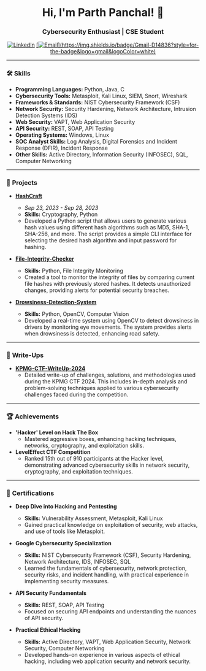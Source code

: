 <h1 align="center">Hi, I'm Parth Panchal! 👋</h1>
<h3 align="center">Cybersecurity Enthusiast | CSE Student</h3>

<p align="center">
  <a href="https://www.linkedin.com/in/parth-panchal54323a241"><img alt="LinkedIn" title="Connect with me on LinkedIn" src="https://img.shields.io/badge/-LinkedIn-blue?style=for-the-badge&logo=linkedin"></a>
  <a href="mailto:22bce523@nirmauni.ac.in">[<img alt="Email" title="Send me an email" src="https://img.shields.io/badge/-Email-red?style=for-the-badge&logo=gmail">](https://img.shields.io/badge/Gmail-D14836?style=for-the-badge&logo=gmail&logoColor=white)</a>
</p>

---


### 🛠 **Skills**
- **Programming Languages:** Python, Java, C
- **Cybersecurity Tools:** Metasploit, Kali Linux, SIEM, Snort, Wireshark
- **Frameworks & Standards:** NIST Cybersecurity Framework (CSF)
- **Network Security:** Security Hardening, Network Architecture, Intrusion Detection Systems (IDS)
- **Web Security:** VAPT, Web Application Security
- **API Security:** REST, SOAP, API Testing
- **Operating Systems:** Windows, Linux
- **SOC Analyst Skills:** Log Analysis, Digital Forensics and Incident Response (DFIR), Incident Response
- **Other Skills:** Active Directory, Information Security (INFOSEC), SQL, Computer Networking

---


### 🚀 **Projects**

- **[HashCraft](https://github.com/parth2814/HashCraft)**
  - *Sep 23, 2023 - Sep 28, 2023*
  - **Skills:** Cryptography, Python
  - Developed a Python script that allows users to generate various hash values using different hash algorithms such as MD5, SHA-1, SHA-256, and more. The script provides a simple CLI interface for selecting the desired hash algorithm and input password for hashing.

- **[File-Integrity-Checker](https://github.com/parth2814/File-Integrity-Checker)**
  - **Skills:** Python, File Integrity Monitoring
  - Created a tool to monitor the integrity of files by comparing current file hashes with previously stored hashes. It detects unauthorized changes, providing alerts for potential security breaches.

- **[Drowsiness-Detection-System](https://github.com/parth2814/Drowsiness-Detection-System)**
  - **Skills:** Python, OpenCV, Computer Vision
  - Developed a real-time system using OpenCV to detect drowsiness in drivers by monitoring eye movements. The system provides alerts when drowsiness is detected, enhancing road safety.

---

### 📝 **Write-Ups**

- **[KPMG-CTF-WriteUp-2024](https://github.com/parth2814/KPMG-CTF-WriteUp-2024)**
  - Detailed write-up of challenges, solutions, and methodologies used during the KPMG CTF 2024. This includes in-depth analysis and problem-solving techniques applied to various cybersecurity challenges faced during the competition.

---


### 🏆 **Achievements**

- **'Hacker' Level on Hack The Box**
  - Mastered aggressive boxes, enhancing hacking techniques, networks, cryptography, and exploitation skills.
- **LevelEffect CTF Competition**
  - Ranked 15th out of 910 participants at the Hacker level, demonstrating advanced cybersecurity skills in network security, cryptography, and exploitation techniques.

---

### 📜 **Certifications**

- **Deep Dive into Hacking and Pentesting**
  - **Skills:** Vulnerability Assessment, Metasploit, Kali Linux
  - Gained practical knowledge on exploitation of security, web attacks, and use of tools like Metasploit.
  
- **Google Cybersecurity Specialization**
  - **Skills:** NIST Cybersecurity Framework (CSF), Security Hardening, Network Architecture, IDS, INFOSEC, SQL
  - Learned the fundamentals of cybersecurity, network protection, security risks, and incident handling, with practical experience in implementing security measures.

- **API Security Fundamentals**
  - **Skills:** REST, SOAP, API Testing
  - Focused on securing API endpoints and understanding the nuances of API security.

- **Practical Ethical Hacking**
  - **Skills:** Active Directory, VAPT, Web Application Security, Network Security, Computer Networking
  - Developed hands-on experience in various aspects of ethical hacking, including web application security and network security.


